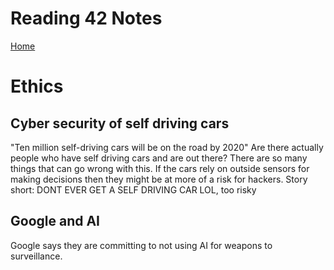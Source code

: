 # Reading 42 Notes

[Home](README.md)

# Ethics

## Cyber security of self driving cars
"Ten million self-driving cars will be on the road by 2020" Are there actually people who have self driving cars and are out there? There are so many things that can go wrong with this. If the cars rely on outside sensors for making decisions then they might be at more of a risk for hackers. Story short: DONT EVER GET A SELF DRIVING CAR LOL, too risky

## Google and AI
Google says they are committing to not using AI for weapons to surveillance. 